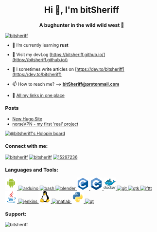 <h1 align="center">Hi 👋, I'm bitSheriff</h1>
<h3 align="center">A bughunter in the wild wild west 🤠</h3>

<p align="left"> <a href="https://twitter.com/bitsheriff" target="blank"><img src="https://img.shields.io/twitter/follow/bitsheriff?logo=twitter&style=for-the-badge" alt="bitsheriff" /></a> </p>

- 🌱 I’m currently learning **rust**

- 📄 Visit my devLog [https://bitsheriff.github.io/](https://bitsheriff.github.io/)

- 📝 I sometimes write articles on [https://dev.to/bitsheriff](https://dev.to/bitsheriff)

- 📫 How to reach me? -->  **bitSheriff@protonmail.com**

- 🌲 [All my links in one place](https://linktr.ee/bitsheriff)

### Posts
<!-- BLOG-POST-LIST:START -->
- [New Hugo Site](https://bitsheriff.github.io/posts/my_hugo_blog/2022-12-28_newhugosite/)
- [norseVPN - my first &#39;real&#39; project](https://dev.to/bitsheriff/norsevpn-my-first-real-project-kao)
<!-- BLOG-POST-LIST:END -->

[![@bitsheriff's Holopin board](https://holopin.io/api/user/board?user=bitsheriff)](https://www.holopin.io/@bitsheriff)



<h3 align="left">Connect with me:</h3>
<p align="left">
<a href="https://dev.to/bitsheriff" target="blank"><img align="center" src="https://raw.githubusercontent.com/rahuldkjain/github-profile-readme-generator/master/src/images/icons/Social/devto.svg" alt="bitsheriff" height="30" width="40" /></a>
<a href="https://twitter.com/bitsheriff" target="blank"><img align="center" src="https://raw.githubusercontent.com/rahuldkjain/github-profile-readme-generator/master/src/images/icons/Social/twitter.svg" alt="bitsheriff" height="30" width="40" /></a>
<a href="https://stackoverflow.com/users/15297236" target="blank"><img align="center" src="https://raw.githubusercontent.com/rahuldkjain/github-profile-readme-generator/master/src/images/icons/Social/stack-overflow.svg" alt="15297236" height="30" width="40" /></a>
</p>

<h3 align="left">Languages and Tools:</h3>
<p align="left"> <a href="https://developer.android.com" target="_blank" rel="noreferrer"> <img src="https://raw.githubusercontent.com/devicons/devicon/master/icons/android/android-original-wordmark.svg" alt="android" width="40" height="40"/> </a> <a href="https://www.arduino.cc/" target="_blank" rel="noreferrer"> <img src="https://cdn.worldvectorlogo.com/logos/arduino-1.svg" alt="arduino" width="40" height="40"/> </a> <a href="https://www.gnu.org/software/bash/" target="_blank" rel="noreferrer"> <img src="https://www.vectorlogo.zone/logos/gnu_bash/gnu_bash-icon.svg" alt="bash" width="40" height="40"/> </a> <a href="https://www.blender.org/" target="_blank" rel="noreferrer"> <img src="https://download.blender.org/branding/community/blender_community_badge_white.svg" alt="blender" width="40" height="40"/> </a> <a href="https://www.cprogramming.com/" target="_blank" rel="noreferrer"> <img src="https://raw.githubusercontent.com/devicons/devicon/master/icons/c/c-original.svg" alt="c" width="40" height="40"/> </a> <a href="https://www.w3schools.com/cpp/" target="_blank" rel="noreferrer"> <img src="https://raw.githubusercontent.com/devicons/devicon/master/icons/cplusplus/cplusplus-original.svg" alt="cplusplus" width="40" height="40"/> </a> <a href="https://www.docker.com/" target="_blank" rel="noreferrer"> <img src="https://raw.githubusercontent.com/devicons/devicon/master/icons/docker/docker-original-wordmark.svg" alt="docker" width="40" height="40"/> </a> <a href="https://git-scm.com/" target="_blank" rel="noreferrer"> <img src="https://www.vectorlogo.zone/logos/git-scm/git-scm-icon.svg" alt="git" width="40" height="40"/> </a> <a href="https://www.gtk.org/" target="_blank" rel="noreferrer"> <img src="https://upload.wikimedia.org/wikipedia/commons/7/71/GTK_logo.svg" alt="gtk" width="40" height="40"/> </a> <a href="https://ifttt.com/" target="_blank" rel="noreferrer"> <img src="https://www.vectorlogo.zone/logos/ifttt/ifttt-ar21.svg" alt="ifttt" width="40" height="40"/> </a> <a href="https://www.java.com" target="_blank" rel="noreferrer"> <img src="https://raw.githubusercontent.com/devicons/devicon/master/icons/java/java-original.svg" alt="java" width="40" height="40"/> </a> <a href="https://www.jenkins.io" target="_blank" rel="noreferrer"> <img src="https://www.vectorlogo.zone/logos/jenkins/jenkins-icon.svg" alt="jenkins" width="40" height="40"/> </a> <a href="https://www.linux.org/" target="_blank" rel="noreferrer"> <img src="https://raw.githubusercontent.com/devicons/devicon/master/icons/linux/linux-original.svg" alt="linux" width="40" height="40"/> </a> <a href="https://www.mathworks.com/" target="_blank" rel="noreferrer"> <img src="https://upload.wikimedia.org/wikipedia/commons/2/21/Matlab_Logo.png" alt="matlab" width="40" height="40"/> </a> <a href="https://www.python.org" target="_blank" rel="noreferrer"> <img src="https://raw.githubusercontent.com/devicons/devicon/master/icons/python/python-original.svg" alt="python" width="40" height="40"/> </a> <a href="https://www.qt.io/" target="_blank" rel="noreferrer"> <img src="https://upload.wikimedia.org/wikipedia/commons/0/0b/Qt_logo_2016.svg" alt="qt" width="40" height="40"/> </a> </p>


<h3 align="left">Support:</h3>
<p><a href="https://ko-fi.com/bitsheriff"> <img align="left" src="https://cdn.ko-fi.com/cdn/kofi3.png?v=3" height="50" width="210" alt="bitsheriff" /></a></p><br><br>
